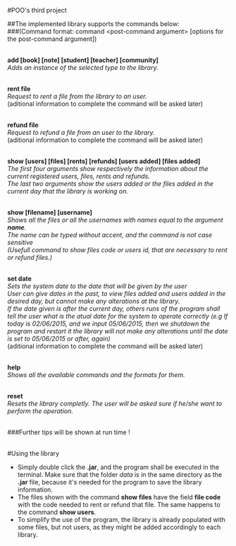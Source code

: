 #POO's third project

##The implemented library supports the commands below:<br>
###(Command format: command \<post-command argument\> [options for the post-command argument])<br><br>

**add <type> [book] [note] [student] [teacher] [community]**<br>
*Adds an instance of the selected type to the library.*<br><br>

**rent file**<br>
*Request to rent a file from the library to an user.*<br>
(aditional information to complete the command will be asked later)<br><br>

**refund file**<br>
*Request to refund a file from an user to the library.*<br>
(aditional information to complete the command will be asked later)<br><br>

**show <type> [users] [files] [rents] [refunds] [users added] [files added]**<br>
*The first four arguments show respectively the information about the current registered users, files, rents and refunds.*<br>
*The last two arguments show the users added or the files added in the current day that the library is working on.*<br><br>

**show [filename] [username] <name>**<br>
*Shows all the files or all the usernames with names equal to the argument **name**.*<br>
*The name can be typed without accent, and the command is not case sensitive*<br>
*(Usefull command to show files code or users id, that are necessary to rent or refund files.)*<br><br>

**set date**<br>
*Sets the system date to the date that will be given by the user*<br>
*User can give dates in the past, to view files added and users added in the desired day, but cannot make any alterations at the library.*<br>
*If the date given is after the current day, others runs of the program shall tell the user what is the atual date for the system to operate correctly (e.g If today is 02/06/2015, and we input 05/06/2015, then we shutdown the program  and restart it the library will not make any alterations until the date is set to 05/06/2015 or after, again)*<br>
(aditional information to complete the command will be asked later)<br><br>

**help**<br>
*Shows all the available commands and the formats for them.*<br><br>

**reset**<br>
*Resets the library completly. The user will be asked sure if he/she want to perform the operation.*<br><br>

###Further tips will be shown at run time !<br><br>

#Using the library<br>

* Simply double click the **.jar**, and the program shall be executed in the terminal. Make sure that the folder *data* is in the same directory as the **.jar** file, because it's needed for the program to save the library information.<br>
* The files shown with the command **show files** have the field **file code** with the code needed to rent or refund that file. The same happens to the command **show users**.<br>
* To simplify the use of the program, the library is already populated with some files, but not users, as they might be added accordingly to each library.
